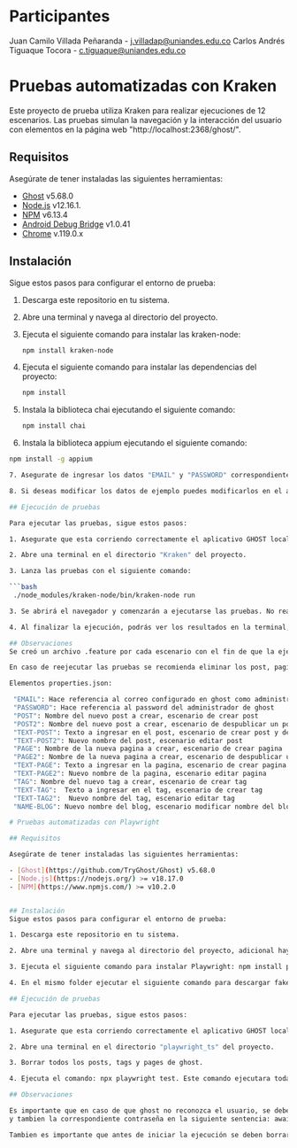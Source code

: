 # Participantes
Juan Camilo Villada Peñaranda - j.villadap@uniandes.edu.co
Carlos Andrés Tiguaque Tocora - c.tiguaque@uniandes.edu.co

# Pruebas automatizadas con Kraken

Este proyecto de prueba utiliza Kraken para realizar ejecuciones de 12 escenarios. Las pruebas simulan la navegación y la interacción del usuario con elementos en la página web "http://localhost:2368/ghost/".

## Requisitos

Asegúrate de tener instaladas las siguientes herramientas:

- [Ghost](https://github.com/TryGhost/Ghost) v5.68.0
- [Node.js](https://nodejs.org/) v12.16.1.
- [NPM](https://www.npmjs.com/) v6.13.4
- [Android Debug Bridge](https://developer.android.com/tools/adb?hl=es-419) v1.0.41
- [Chrome](https://www.google.com/intl/es-419/chrome/) v.119.0.x

## Instalación
Sigue estos pasos para configurar el entorno de prueba:

1. Descarga este repositorio en tu sistema.

2. Abre una terminal y navega al directorio del proyecto.

3. Ejecuta el siguiente comando para instalar las kraken-node:

   ```bash
   npm install kraken-node

4. Ejecuta el siguiente comando para instalar las dependencias del proyecto:

   ```bash
   npm install

5. Instala la biblioteca chai ejecutando el siguiente comando:

   ```bash
   npm install chai

6.  Instala la biblioteca appium ejecutando el siguiente comando:

   ```bash
   npm install -g appium

7. Asegurate de ingresar los datos "EMAIL" y "PASSWORD" correspondientes al usuario administrador de GHOST en el archivo "Kraken/properties.json".

8. Si deseas modificar los datos de ejemplo puedes modificarlos en el archivo  "Kraken/properties.json", sin embargo, esto no es necesario para ejecutar las pruebas.

## Ejecución de pruebas

Para ejecutar las pruebas, sigue estos pasos:

1. Asegurate que esta corriendo correctamente el aplicativo GHOST localmente en el puerto 2368.

2. Abre una terminal en el directorio "Kraken" del proyecto.

3. Lanza las pruebas con el siguiente comando:

   ```bash
    ./node_modules/kraken-node/bin/kraken-node run

3. Se abrirá el navegador y comenzarán a ejecutarse las pruebas. No realices ninguna acción en la máquina mientras las pruebas estén en ejecución, ya que esto podría detener la ejecución y producir resultados incompletos.

4. Al finalizar la ejecución, podrás ver los resultados en la terminal, también encontraras evidencia de las ejecuciones en la carpeta "Kraken/reports" .

## Observaciones
Se creó un archivo .feature por cada escenario con el fin de que la ejecución se realice de forma secuencial, un escenario posterior al otro. 

En caso de reejecutar las pruebas se recomienda eliminar los post, paginas, tags creados por la aplicación antes de lanzar una reejecución o en su defecto modificar los valores del archivo properties.json, en caso de no realizarlo, se generan errores controlados indicando que ya existen los componentes.

Elementos properties.json:

    "EMAIL": Hace referencia al correo configurado en ghost como administrador
    "PASSWORD": Hace referencia al password del administrador de ghost
    "POST": Nombre del nuevo post a crear, escenario de crear post
    "POST2": Nombre del nuevo post a crear, escenario de despublicar un post
    "TEXT-POST": Texto a ingresar en el post, escenario de crear post y de despublicar post
    "TEXT-POST2": Nuevo nombre del post, escenario editar post
    "PAGE": Nombre de la nueva pagina a crear, escenario de crear pagina
    "PAGE2": Nombre de la nueva pagina a crear, escenario de despublicar una pagina
    "TEXT-PAGE": Texto a ingresar en la pagina, escenario de crear pagina y de despublicar pagina
    "TEXT-PAGE2": Nuevo nombre de la pagina, escenario editar pagina
    "TAG": Nombre del nuevo tag a crear, escenario de crear tag
    "TEXT-TAG":  Texto a ingresar en el tag, escenario de crear tag
    "TEXT-TAG2":  Nuevo nombre del tag, escenario editar tag
    "NAME-BLOG": Nuevo nombre del blog, escenario modificar nombre del blog
   
# Pruebas automatizadas con Playwright

## Requisitos

Asegúrate de tener instaladas las siguientes herramientas:

- [Ghost](https://github.com/TryGhost/Ghost) v5.68.0
- [Node.js](https://nodejs.org/) >= v18.17.0
- [NPM](https://www.npmjs.com/) >= v10.2.0


## Instalación
Sigue estos pasos para configurar el entorno de prueba:

1. Descarga este repositorio en tu sistema.

2. Abre una terminal y navega al directorio del proyecto, adicional hay que ingresar a la carpeta playwright_ts. Dado que es la raiz del proyecto.

3. Ejecuta el siguiente comando para instalar Playwright: npm install playwright

4. En el mismo folder ejecutar el siguiente comando para descargar faker: npm install @faker-js/faker

## Ejecución de pruebas

Para ejecutar las pruebas, sigue estos pasos:

1. Asegurate que esta corriendo correctamente el aplicativo GHOST localmente en el puerto 2368.

2. Abre una terminal en el directorio "playwright_ts" del proyecto.

3. Borrar todos los posts, tags y pages de ghost.

4. Ejecuta el comando: npx playwright test. Este comando ejecutara todas los tests que se encuentran en los archivos dentro del folder "test" en la raiz principal del proyecto. 

## Observaciones

Es importante que en caso de que ghost no reconozca el usuario, se debe cambiar por un email valido creado anteriormente en ghost en la sentencia: await page.locator('[id="identification"]').fill('CORREO_VALIDO_AQUI');
y tambien la correspondiente contraseña en la siguiente sentencia: await page.locator('[id="password"]').fill('PASSWORD_AQUI');. Se recomienda hacer este cambio con la ayuda del editor de codigo VS code en todos los archivos dentro del folder "test"

Tambien es importante que antes de iniciar la ejecución se deben borrar todos los posts, pages y tags en ghost.

